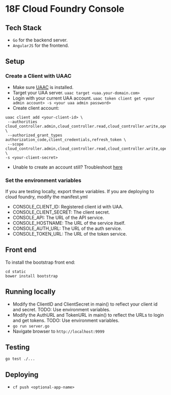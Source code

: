 # 18F Cloud Foundry Console

## Tech Stack
- `Go` for the backend server.
- `AngularJS` for the frontend.

## Setup
### Create a Client with UAAC
- Make sure [UAAC](https://github.com/cloudfoundry/cf-uaac) is installed.
- Target your UAA server. `uaac target <uaa.your-domain.com>`
- Login with your current UAA account. `uaac token client get <your admin account> -s <your uaa admin password>`
- Create client account:
```
uaac client add <your-client-id> \
 --authorities cloud_controller.admin,cloud_controller.read,cloud_controller.write,openid,scim.read \
 --authorized_grant_types authorization_code,client_credentials,refresh_token \
 --scope cloud_controller.admin,cloud_controller.read,cloud_controller.write,openid,scim.read \
-s <your-client-secret>
```
- Unable to create an account still? Troubleshoot [here](https://docs.cloudfoundry.org/adminguide/uaa-user-management.html#creating-admin-users)

### Set the environment variables
If you are testing locally, export these variables. If you are deploying to cloud foundry, modify the manifest.yml
- CONSOLE_CLIENT_ID: Registered client id with UAA.
- CONSOLE_CLIENT_SECRET: The client secret.
- CONSOLE_API: The URL of the API service.
- CONSOLE_HOSTNAME: The URL of the service itself.
- CONSOLE_AUTH_URL: The URL of the auth service.
- CONSOLE_TOKEN_URL: The URL of the token service.

## Front end
To install the bootstrap front end:
```
cd static
bower install bootstrap
```

## Running locally
- Modify the ClientID and ClientSecret in main() to reflect your client id and secret. TODO: Use environment variables.
- Modify the AuthURL and TokenURL in main() to reflect the URLs to login and get tokens. TODO: Use environment variables.
- `go run server.go`
- Navigate browser to `http://localhost:9999`

## Testing
`go test ./...`

## Deploying
- `cf push <optional-app-name>`
